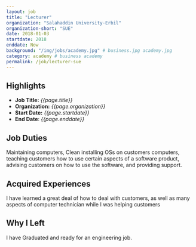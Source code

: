```yaml
---
layout: job
title: "Lecturer"
organization: "Salahaddin University-Erbil"
organization-short: "SUE"
date: 2018-01-03
startdate: 2018
enddate: Now
background: "/img/jobs/academy.jpg" # business.jpg academy.jpg
category: academy # business academy
permalink: /job/lecturer-sue
---
```


## Highlights

- **Job Title:** _{{page.title}}_
- **Organization:** _{{page.organization}}_
- **Start Date:** _{{page.startdate}}_
- **End Date**: _{{page.enddate}}_

## Job Duties

Maintaining computers, Clean installing OSs on customers computers, teaching customers how to use certain aspects of a software product, advising customers on how to use the software, and providing support.

## Acquired Experiences

I have learned a great deal of how to deal with customers, as well as many aspects of computer technician while I was helping customers

## Why I Left

I have Graduated and ready for an engineering job.
